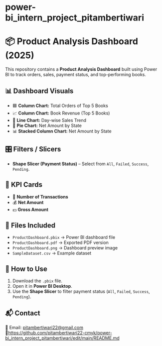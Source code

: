 # power-bi_intern_project_pitambertiwari
# 📦 Product Analysis Dashboard (2025)

This repository contains a **Product Analysis Dashboard** built using Power BI to track orders, sales, payment status, and top-performing books.

## 📊 Dashboard Visuals
- 🟦 **Column Chart:** Total Orders of Top 5 Books
- 📈 **Column Chart:** Book Revenue (Top 5 Books)
- 📅 **Line Chart:** Day-wise Sales Trend
- 🥧 **Pie Chart:** Net Amount by State
- 📊 **Stacked Column Chart:** Net Amount by State

## 🎛️ Filters / Slicers
- **Shape Slicer (Payment Status)** – Select from `All`, `Failed`, `Success`, `Pending`.

## 📇 KPI Cards
- 🔢 **Number of Transactions**
- 💰 **Net Amount**
- 💵 **Gross Amount**

## 📂 Files Included
- `ProductDashboard.pbix` → Power BI dashboard file  
- `ProductDashboard.pdf` → Exported PDF version  
- `ProductDashboard.png` → Dashboard preview image  
- `SampleDataset.csv` → Example dataset  

## 📌 How to Use
1. Download the `.pbix` file.  
2. Open it in **Power BI Desktop**.  
3. Use the **Shape Slicer** to filter payment status (`All`, `Failed`, `Success`, `Pending`).  

## 📬 Contact
📧 Email: pitambertiwari22@gmail.com 
🔗https://github.com/pitambertiwari22-cmyk/power-bi_intern_project_pitambertiwari/edit/main/README.md
